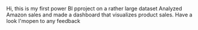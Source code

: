 Hi, this is my first power BI pproject on a rather large dataset
Analyzed Amazon sales and made a dashboard that visualizes product sales. Have a look I'mopen to any feedback
